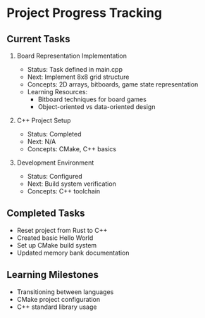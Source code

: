 # Project Progress Tracking

## Current Tasks
1. Board Representation Implementation
   - Status: Task defined in main.cpp
   - Next: Implement 8x8 grid structure
   - Concepts: 2D arrays, bitboards, game state representation
   - Learning Resources: 
     * Bitboard techniques for board games
     * Object-oriented vs data-oriented design

2. C++ Project Setup
   - Status: Completed
   - Next: N/A
   - Concepts: CMake, C++ basics

3. Development Environment
   - Status: Configured
   - Next: Build system verification
   - Concepts: C++ toolchain

## Completed Tasks
- Reset project from Rust to C++
- Created basic Hello World
- Set up CMake build system
- Updated memory bank documentation

## Learning Milestones
- Transitioning between languages
- CMake project configuration
- C++ standard library usage
